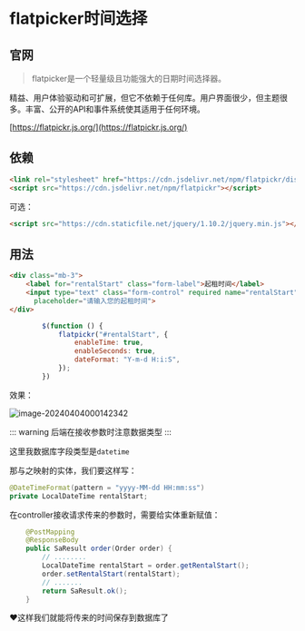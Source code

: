 # flatpicker时间选择
## 官网

> flatpicker是一个轻量级且功能强大的日期时间选择器。

精益、用户体验驱动和可扩展，但它不依赖于任何库。用户界面很少，但主题很多。丰富、公开的API和事件系统使其适用于任何环境。

[https://flatpickr.js.org/](https://flatpickr.js.org/)

## 依赖

```html
<link rel="stylesheet" href="https://cdn.jsdelivr.net/npm/flatpickr/dist/flatpickr.min.css">
<script src="https://cdn.jsdelivr.net/npm/flatpickr"></script>
```

可选：

```html
<script src="https://cdn.staticfile.net/jquery/1.10.2/jquery.min.js"></script>>
```

## 用法

```html
<div class="mb-3">
    <label for="rentalStart" class="form-label">起租时间</label>
    <input type="text" class="form-control" required name="rentalStart" id="rentalStart"
      placeholder="请输入您的起租时间">
</div>
```

```js
        $(function () {
            flatpickr("#rentalStart", {
                enableTime: true,
                enableSeconds: true,
                dateFormat: "Y-m-d H:i:S",
            });
        })
```

效果：

![image-20240404000142342](http://cdn.qiniu.liyansheng.top/typora/image-20240404000142342.png)

::: warning
后端在接收参数时注意数据类型
:::


这里我数据库字段类型是`datetime`

那与之映射的实体，我们要这样写：

```java
@DateTimeFormat(pattern = "yyyy-MM-dd HH:mm:ss")
private LocalDateTime rentalStart;
```

在controller接收请求传来的参数时，需要给实体重新赋值：


```java
    @PostMapping
    @ResponseBody
    public SaResult order(Order order) {
        // ........
        LocalDateTime rentalStart = order.getRentalStart();
        order.setRentalStart(rentalStart);
		// .......
        return SaResult.ok();
    }
```

❤这样我们就能将传来的时间保存到数据库了